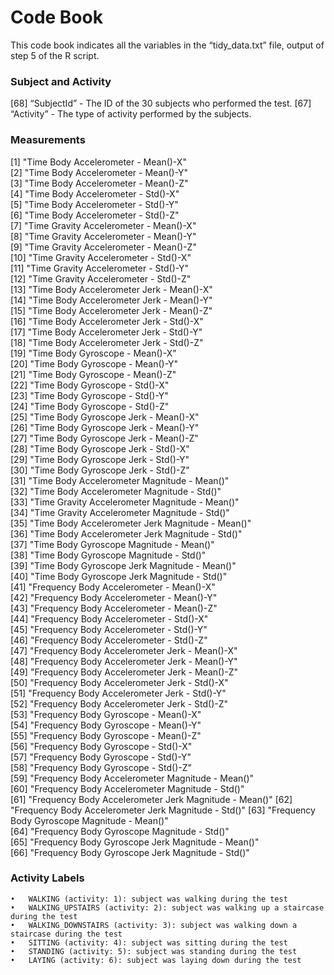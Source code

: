 # Code Book

This code book indicates all the variables in the “tidy_data.txt” file, output of  step 5 of the R script.


### Subject and Activity
 [68] “SubjectId” - The ID of the 30 subjects who performed the test.
 [67] “Activity” - The type of activity performed by the subjects.


### Measurements
 [1] "Time Body Accelerometer - Mean()-X"                
 [2] "Time Body Accelerometer - Mean()-Y"                
 [3] "Time Body Accelerometer - Mean()-Z"                
 [4] "Time Body Accelerometer - Std()-X"                 
 [5] "Time Body Accelerometer - Std()-Y"                 
 [6] "Time Body Accelerometer - Std()-Z"                 
 [7] "Time Gravity Accelerometer - Mean()-X"             
 [8] "Time Gravity Accelerometer - Mean()-Y"             
 [9] "Time Gravity Accelerometer - Mean()-Z"             
[10] "Time Gravity Accelerometer - Std()-X"              
[11] "Time Gravity Accelerometer - Std()-Y"              
[12] "Time Gravity Accelerometer - Std()-Z"              
[13] "Time Body Accelerometer Jerk - Mean()-X"            
[14] "Time Body Accelerometer Jerk - Mean()-Y"            
[15] "Time Body Accelerometer Jerk - Mean()-Z"            
[16] "Time Body Accelerometer Jerk - Std()-X"             
[17] "Time Body Accelerometer Jerk - Std()-Y"             
[18] "Time Body Accelerometer Jerk - Std()-Z"             
[19] "Time Body Gyroscope - Mean()-X"                    
[20] "Time Body Gyroscope - Mean()-Y"                    
[21] "Time Body Gyroscope - Mean()-Z"                    
[22] "Time Body Gyroscope - Std()-X"                     
[23] "Time Body Gyroscope - Std()-Y"                     
[24] "Time Body Gyroscope - Std()-Z"                     
[25] "Time Body Gyroscope Jerk - Mean()-X"                
[26] "Time Body Gyroscope Jerk - Mean()-Y"                
[27] "Time Body Gyroscope Jerk - Mean()-Z"                
[28] "Time Body Gyroscope Jerk - Std()-X"                 
[29] "Time Body Gyroscope Jerk - Std()-Y"                 
[30] "Time Body Gyroscope Jerk - Std()-Z"                 
[31] "Time Body Accelerometer Magnitude - Mean()"         
[32] "Time Body Accelerometer Magnitude - Std()"          
[33] "Time Gravity Accelerometer Magnitude - Mean()"      
[34] "Time Gravity Accelerometer Magnitude - Std()"       
[35] "Time Body Accelerometer Jerk Magnitude - Mean()"     
[36] "Time Body Accelerometer Jerk Magnitude - Std()"      
[37] "Time Body Gyroscope Magnitude - Mean()"             
[38] "Time Body Gyroscope Magnitude - Std()"              
[39] "Time Body Gyroscope Jerk Magnitude - Mean()"         
[40] "Time Body Gyroscope Jerk Magnitude - Std()"          
[41] "Frequency Body Accelerometer - Mean()-X"           
[42] "Frequency Body Accelerometer - Mean()-Y"           
[43] "Frequency Body Accelerometer - Mean()-Z"           
[44] "Frequency Body Accelerometer - Std()-X"            
[45] "Frequency Body Accelerometer - Std()-Y"            
[46] "Frequency Body Accelerometer - Std()-Z"            
[47] "Frequency Body Accelerometer Jerk - Mean()-X"       
[48] "Frequency Body Accelerometer Jerk - Mean()-Y"       
[49] "Frequency Body Accelerometer Jerk - Mean()-Z"       
[50] "Frequency Body Accelerometer Jerk - Std()-X"        
[51] "Frequency Body Accelerometer Jerk - Std()-Y"        
[52] "Frequency Body Accelerometer Jerk - Std()-Z"        
[53] "Frequency Body Gyroscope - Mean()-X"               
[54] "Frequency Body Gyroscope - Mean()-Y"               
[55] "Frequency Body Gyroscope - Mean()-Z"               
[56] "Frequency Body Gyroscope - Std()-X"                
[57] "Frequency Body Gyroscope - Std()-Y"                
[58] "Frequency Body Gyroscope - Std()-Z"                
[59] "Frequency Body Accelerometer Magnitude - Mean()"    
[60] "Frequency Body Accelerometer Magnitude - Std()"     
[61] "Frequency Body Accelerometer Jerk Magnitude - Mean()"
[62] "Frequency Body Accelerometer Jerk Magnitude - Std()" 
[63] "Frequency Body Gyroscope Magnitude - Mean()"        
[64] "Frequency Body Gyroscope Magnitude - Std()"         
[65] "Frequency Body Gyroscope Jerk Magnitude - Mean()"    
[66] "Frequency Body Gyroscope Jerk Magnitude - Std()"


### Activity Labels
	•	WALKING (activity: 1): subject was walking during the test
	•	WALKING_UPSTAIRS (activity: 2): subject was walking up a staircase during the test
	•	WALKING_DOWNSTAIRS (activity: 3): subject was walking down a staircase during the test
	•	SITTING (activity: 4): subject was sitting during the test
	•	STANDING (activity: 5): subject was standing during the test
	•	LAYING (activity: 6): subject was laying down during the test

